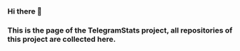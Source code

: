 #

### Hi there 👋

### This is the page of the TelegramStats project, all repositories of this project are collected here.

#